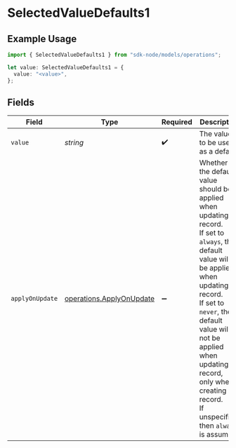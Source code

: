 # SelectedValueDefaults1

## Example Usage

```typescript
import { SelectedValueDefaults1 } from "sdk-node/models/operations";

let value: SelectedValueDefaults1 = {
  value: "<value>",
};
```

## Fields

| Field                                                                                                                                                                                                                                                                                                      | Type                                                                                                                                                                                                                                                                                                       | Required                                                                                                                                                                                                                                                                                                   | Description                                                                                                                                                                                                                                                                                                |
| ---------------------------------------------------------------------------------------------------------------------------------------------------------------------------------------------------------------------------------------------------------------------------------------------------------- | ---------------------------------------------------------------------------------------------------------------------------------------------------------------------------------------------------------------------------------------------------------------------------------------------------------- | ---------------------------------------------------------------------------------------------------------------------------------------------------------------------------------------------------------------------------------------------------------------------------------------------------------- | ---------------------------------------------------------------------------------------------------------------------------------------------------------------------------------------------------------------------------------------------------------------------------------------------------------- |
| `value`                                                                                                                                                                                                                                                                                                    | *string*                                                                                                                                                                                                                                                                                                   | :heavy_check_mark:                                                                                                                                                                                                                                                                                         | The value to be used as a default.                                                                                                                                                                                                                                                                         |
| `applyOnUpdate`                                                                                                                                                                                                                                                                                            | [operations.ApplyOnUpdate](../../models/operations/applyonupdate.md)                                                                                                                                                                                                                                       | :heavy_minus_sign:                                                                                                                                                                                                                                                                                         | Whether the default value should be applied when updating a record.<br/>If set to `always`, the default value will be applied when updating a record.<br/>If set to `never`, the default value will not be applied when updating a record,<br/>only when creating a record.<br/>If unspecified, then `always` is assumed.<br/> |